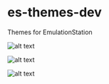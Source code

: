 # es-themes-dev
Themes for EmulationStation

![alt text](main/screenshots/001.png "Front")

![alt text](main/screenshots/002.png "Image list")

![alt text](main/screenshots/003.png "List without image")
